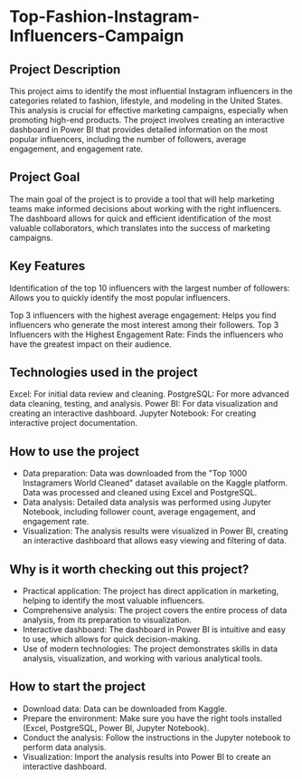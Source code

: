 # Top-Fashion-Instagram-Influencers-Campaign

## Project Description

This project aims to identify the most influential Instagram influencers in the categories related to fashion, lifestyle, and modeling in the United States. This analysis is crucial for effective marketing campaigns, especially when promoting high-end products. The project involves creating an interactive dashboard in Power BI that provides detailed information on the most popular influencers, including the number of followers, average engagement, and engagement rate.

## Project Goal

The main goal of the project is to provide a tool that will help marketing teams make informed decisions about working with the right influencers. The dashboard allows for quick and efficient identification of the most valuable collaborators, which translates into the success of marketing campaigns.

## Key Features

Identification of the top 10 influencers with the largest number of followers: Allows you to quickly identify the most popular influencers.

Top 3 influencers with the highest average engagement: Helps you find influencers who generate the most interest among their followers.
Top 3 Influencers with the Highest Engagement Rate: Finds the influencers who have the greatest impact on their audience.

## Technologies used in the project

Excel: For initial data review and cleaning.
PostgreSQL: For more advanced data cleaning, testing, and analysis.
Power BI: For data visualization and creating an interactive dashboard.
Jupyter Notebook: For creating interactive project documentation.

## How to use the project

- Data preparation: Data was downloaded from the "Top 1000 Instagramers World Cleaned" dataset available on the Kaggle platform. Data was processed and cleaned using Excel and PostgreSQL.
- Data analysis: Detailed data analysis was performed using Jupyter Notebook, including follower count, average engagement, and engagement rate.
- Visualization: The analysis results were visualized in Power BI, creating an interactive dashboard that allows easy viewing and filtering of data.

## Why is it worth checking out this project?

- Practical application: The project has direct application in marketing, helping to identify the most valuable influencers.
- Comprehensive analysis: The project covers the entire process of data analysis, from its preparation to visualization.
- Interactive dashboard: The dashboard in Power BI is intuitive and easy to use, which allows for quick decision-making.
- Use of modern technologies: The project demonstrates skills in data analysis, visualization, and working with various analytical tools.
  
## How to start the project

- Download data: Data can be downloaded from Kaggle.
- Prepare the environment: Make sure you have the right tools installed (Excel, PostgreSQL, Power BI, Jupyter Notebook).
- Conduct the analysis: Follow the instructions in the Jupyter notebook to perform data analysis.
- Visualization: Import the analysis results into Power BI to create an interactive dashboard.
